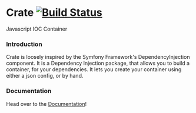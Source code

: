 # Crate [![Build Status](https://travis-ci.org/aequasi/Crate.svg?branch=master)](https://travis-ci.org/aequasi/Crate)
Javascript IOC Container


### Introduction

Crate is loosely inspired by the Symfony Framework's DependencyInjection component. It is a Dependency Injection package,
that allows you to build a container, for your dependencies. It lets you create your container using either a json config, or 
by hand.

### Documentation

Head over to the [Documentation](https://crate-js.readme.io)!
